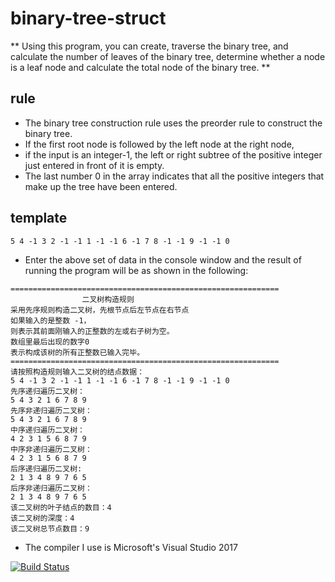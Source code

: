 # binary-tree-struct
** Using this program, you can create, traverse the binary tree, 
and calculate the number of leaves of the binary tree, 
determine whether a node is a leaf node 
and calculate the total node of the binary tree. **

## rule
* The binary tree construction rule uses the preorder rule to construct the binary tree. 
* If the first root node is followed by the left node at the right node, 
* if the input is an integer-1, the left or right subtree of the positive integer just entered in front of it is empty. 
* The last number 0 in the array indicates that all the positive integers that make up the tree have been entered.

## template
```
5 4 -1 3 2 -1 -1 1 -1 -1 6 -1 7 8 -1 -1 9 -1 -1 0
```
* Enter the above set of data in the console window and the result of running the program will be as shown in the following:
```
============================================================
                二叉树构造规则
采用先序规则构造二叉树，先根节点后左节点在右节点
如果输入的是整数 -1，
则表示其前面刚输入的正整数的左或右子树为空。
数组里最后出现的数字0
表示构成该树的所有正整数已输入完毕。
============================================================
请按照构造规则输入二叉树的结点数据：
5 4 -1 3 2 -1 -1 1 -1 -1 6 -1 7 8 -1 -1 9 -1 -1 0
先序递归遍历二叉树：
5 4 3 2 1 6 7 8 9
先序非递归遍历二叉树：
5 4 3 2 1 6 7 8 9
中序递归遍历二叉树：
4 2 3 1 5 6 8 7 9
中序非递归遍历二叉树：
4 2 3 1 5 6 8 7 9
后序递归遍历二叉树:
2 1 3 4 8 9 7 6 5
后序非递归遍历二叉树：
2 1 3 4 8 9 7 6 5
该二叉树的叶子结点的数目：4
该二叉树的深度：4
该二叉树总节点数目：9
```
* The compiler I use is Microsoft's Visual Studio 2017

[![Build Status](https://dev.azure.com/2923616405/Edipyc-GitHub-Builds/_apis/build/status/pengyoucongcode.binary-tree-struct?branchName=master)](https://dev.azure.com/2923616405/Edipyc-GitHub-Builds/_build/latest?definitionId=10&branchName=master)
